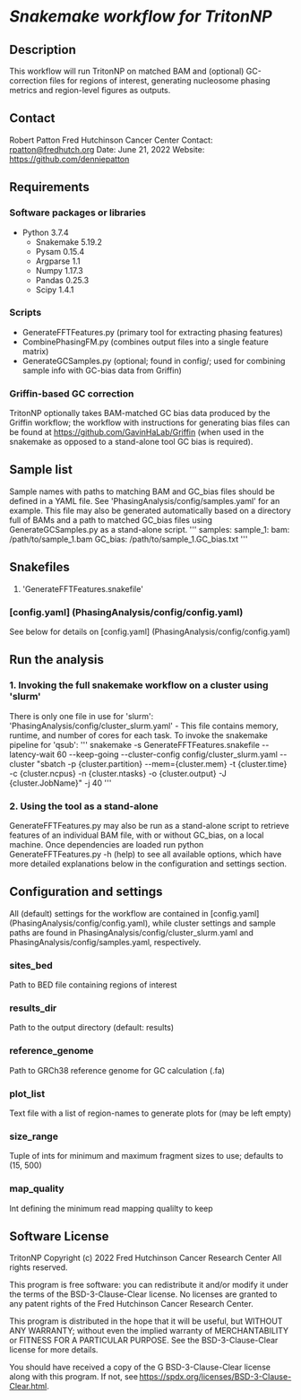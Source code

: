 # *Snakemake workflow for TritonNP*

## Description
This workflow will run TritonNP on matched BAM and (optional) GC-correction files for regions of interest, generating nucleosome phasing metrics and region-level figures as outputs.

## Contact
Robert Patton
Fred Hutchinson Cancer Center
Contact: <rpatton@fredhutch.org>
Date: June 21, 2022
Website: https://github.com/denniepatton

## Requirements
### Software packages or libraries
  - Python 3.7.4
    - Snakemake 5.19.2
    - Pysam 0.15.4
    - Argparse 1.1
    - Numpy 1.17.3
    - Pandas 0.25.3
    - Scipy 1.4.1

### Scripts
  - GenerateFFTFeatures.py (primary tool for extracting phasing features)
  - CombinePhasingFM.py (combines output files into a single feature matrix)
  - GenerateGCSamples.py (optional; found in config/; used for combining sample info with GC-bias data from Griffin)

### Griffin-based GC correction
TritonNP optionally takes BAM-matched GC bias data produced by the Griffin workflow; the workflow with instructions for generating bias files can be
found at https://github.com/GavinHaLab/Griffin (when used in the snakemake as opposed to a stand-alone tool GC bias is required).

## Sample list
Sample names with paths to matching BAM and GC_bias files should be defined in a YAML file. See 'PhasingAnalysis/config/samples.yaml' for an example.
This file may also be generated automatically based on a directory full of BAMs and a path to matched GC_bias files using GenerateGCSamples.py as a
stand-alone script.
'''
samples:
  sample_1:
    bam: /path/to/sample_1.bam
    GC_bias: /path/to/sample_1.GC_bias.txt
'''

## Snakefiles
1. 'GenerateFFTFeatures.snakefile'

### [config.yaml] (PhasingAnalysis/config/config.yaml)
See below for details on [config.yaml] (PhasingAnalysis/config/config.yaml)

## Run the analysis
### 1. Invoking the full snakemake workflow on a cluster using 'slurm'
There is only one file in use for 'slurm':
  'PhasingAnalysis/config/cluster_slurm.yaml' - This file contains memory, runtime, and number of cores for each task.
To invoke the snakemake pipeline for 'qsub':
'''
snakemake -s GenerateFFTFeatures.snakefile --latency-wait 60 --keep-going --cluster-config config/cluster_slurm.yaml --cluster "sbatch -p {cluster.partition} --mem={cluster.mem} -t {cluster.time} -c {cluster.ncpus} -n {cluster.ntasks} -o {cluster.output} -J {cluster.JobName}" -j 40
'''

### 2. Using the tool as a stand-alone
GenerateFFTFeatures.py may also be run as a stand-alone script to retrieve features of an individual BAM file, with or without GC_bias, on a local
machine. Once dependencies are loaded run python GenerateFFTFeatures.py -h (help) to see all available options, which have more detailed explanations
below in the configuration and settings section.

## Configuration and settings
All (default) settings for the workflow are contained in [config.yaml] (PhasingAnalysis/config/config.yaml), while cluster settings and sample
paths are found in PhasingAnalysis/config/cluster_slurm.yaml and PhasingAnalysis/config/samples.yaml, respectively.

### sites_bed
Path to BED file containing regions of interest

### results_dir
Path to the output directory (default: results)

### reference_genome
Path to GRCh38 reference genome for GC calculation (.fa)

### plot_list
Text file with a list of region-names to generate plots for (may be left empty)

### size_range
Tuple of ints for minimum and maximum fragment sizes to use; defaults to (15, 500)

### map_quality
Int defining the minimum read mapping qualilty to keep

## Software License
TritonNP Copyright (c) 2022 Fred Hutchinson Cancer Research Center
All rights reserved.

This program is free software: you can redistribute it and/or modify it under the terms of the BSD-3-Clause-Clear license. No licenses are granted to any
patent rights of the Fred Hutchinson Cancer Research Center.  

This program is distributed in the hope that it will be useful, but WITHOUT ANY WARRANTY; without even the implied warranty of MERCHANTABILITY or FITNESS
FOR A PARTICULAR PURPOSE. See the BSD-3-Clause-Clear license for more details.  

You should have received a copy of the G BSD-3-Clause-Clear license along with this program.
If not, see https://spdx.org/licenses/BSD-3-Clause-Clear.html. 
